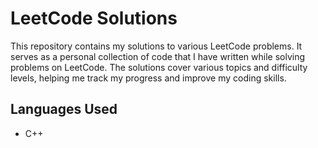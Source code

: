 # LeetCode Solutions

This repository contains my solutions to various LeetCode problems. It serves as a personal collection of code that I have written while solving problems on LeetCode. The solutions cover various topics and difficulty levels, helping me track my progress and improve my coding skills.
## Languages Used

- C++
